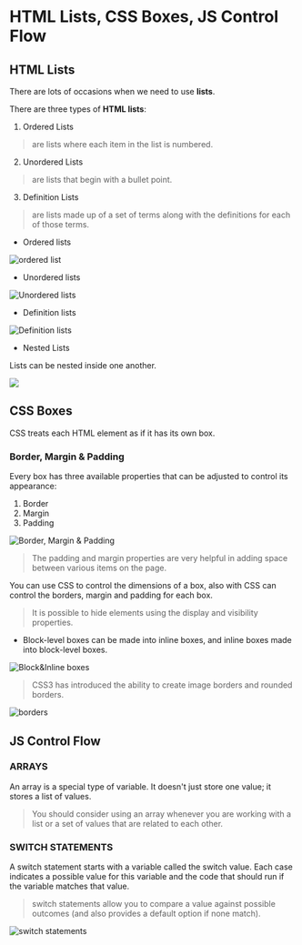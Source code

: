 # HTML Lists, CSS Boxes, JS Control Flow

## HTML Lists

There are lots of occasions when we need to use **lists**.

There are three types of **HTML lists**:

1. Ordered Lists

>are lists where each item in the list is numbered.

2. Unordered Lists

>are lists that begin with a bullet point.

3. Definition Lists

>are lists made up of a set of terms along with the definitions for each of those terms.

* Ordered lists

![ordered list](https://i2.wp.com/www.tutorialbrain.com/wp-content/uploads/2019/01/ordered-list.jpg?fit=474%2C397&ssl=1)

* Unordered lists

![Unordered lists](https://i0.wp.com/www.tutorialbrain.com/wp-content/uploads/2019/01/Unordered-List.jpg?fit=474%2C397&ssl=1)

* Definition lists

![Definition lists](https://cf3.ppt-online.org/files3/slide/b/BEUFKqDzx5dm1s3PyGSLZ7le6wc28NngbI0AiW/slide-21.jpg)

* Nested Lists

Lists can be nested inside one another.

![](https://i.ytimg.com/vi/zFZ6iEGTJRs/maxresdefault.jpg)

## CSS Boxes

CSS treats each HTML element as if it has its own box.

### Border, Margin & Padding

Every box has three available properties that can be adjusted to control its appearance:

1. Border
2. Margin
3. Padding

![Border, Margin & Padding](https://encrypted-tbn0.gstatic.com/images?q=tbn:ANd9GcQA1ibfi69aufnvz-RpNmEj7asJ_MN2ui0_zkk7sqrX9RpqCBp1Q_7usAxh8_GXEZtI2jc&usqp=CAU)

> The padding and margin properties are very helpful in adding space between various items on the page.

You can use CSS to control the dimensions of a box, also with CSS can control the borders, margin and padding for each box.

> It is possible to hide elements using the display and visibility properties.

* Block-level boxes can be made into inline boxes, and inline boxes made into block-level boxes.

![Block&Inline boxes](https://miro.medium.com/max/828/1*8-ZiQE4l2YY_ddk5yW8Ujg.png)

> CSS3 has introduced the ability to create image borders and rounded borders.

![borders](https://i0.wp.com/onaircode.com/wp-content/uploads/2019/09/border-radius-examples-1024x609.jpg?resize=1024%2C609&ssl=1)

## JS Control Flow

### ARRAYS

An array is a special type of variable. It doesn't just store one value; it stores a list of values.

> You should consider using an array whenever you are working with a list or a set of values that are related to each other.

### SWITCH STATEMENTS

A switch statement starts with a variable called the switch value. Each case indicates a possible value for this variable and the code that should run if the variable matches that value.

> switch statements allow you to compare a value against possible outcomes (and also provides a default option if none match).

![switch statements](https://cdn.programiz.com/sites/tutorial2program/files/javascript-switch-statement.png)
